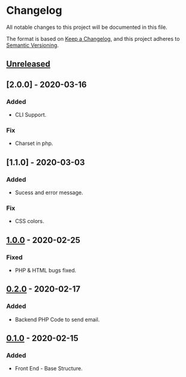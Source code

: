 # Changelog
All notable changes to this project will be documented in this file.

The format is based on [Keep a Changelog](https://keepachangelog.com/en/1.0.0/),
and this project adheres to [Semantic Versioning](https://semver.org/spec/v2.0.0.html).

## [Unreleased]

## [2.0.0] - 2020-03-16
### Added
- CLI Support.

### Fix
- Charset in php.

## [1.1.0] - 2020-03-03
### Added
- Sucess and error message.

### Fix
- CSS colors.

## [1.0.0] - 2020-02-25
### Fixed
- PHP & HTML bugs fixed.

## [0.2.0] - 2020-02-17
### Added
- Backend PHP Code to send email.

## [0.1.0] - 2020-02-15
### Added
- Front End - Base Structure.


[Unreleased]: https://github.com/shawsuraj/nuntius/compare/v1.1.0...HEAD
[1.0.0]: https://github.com/shawsuraj/nuntius/compare/v1.0.0...v1.1.0
[1.0.0]: https://github.com/shawsuraj/nuntius/compare/v0.2.0...v1.0.0
[0.2.0]: https://github.com/shawsuraj/nuntius/compare/v0.1.0...v0.2.0
[0.1.0]: https://github.com/shawsuraj/nuntius/releases/tag/v0.1.0
